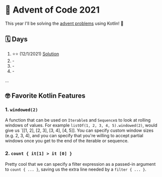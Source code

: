 # :christmas_tree: Advent of Code 2021

This year I'll be solving the [advent problems](https://adventofcode.com/) using Kotlin! :clinking_glasses:

## :spiral_calendar: Days

1. :star::star: (12/1/2021) [Solution](src/main/kotlin/com/github/markaalvaro/advent2021/Day01.kt)
2. \-
3. \-
4. \-

...

## :nerd_face: Favorite Kotlin Features

### 1. `windowed(2)`

A function that can be used on `Iterable`s and `Sequence`s to look at rolling windows of values. For example `listOf(1, 2, 3, 4, 5).windowed(2)`, would give us `[[1, 2], [2, 3], [3, 4], [4, 5]]. You can specify custom window sizes (e.g. 2, 3, 4), and you can specify that you're willing to accept partial windows once you get to the end of the iterable or sequence.

### 2. `count { it[1] > it [0] }`

Pretty cool that we can specify a filter expression as a passed-in argument to `count { ... }`, saving us the extra line needed by a `filter { ... }`.

